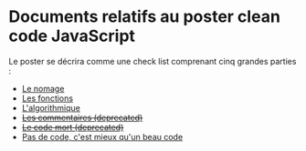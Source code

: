 Documents relatifs au poster clean code JavaScript
==

Le poster se décrira comme une check list comprenant cinq grandes parties :

* [Le nomage](./naming.md)
* [Les fonctions](./functions.md)
* [L'algorithmique](./algo.md)
* ~~[Les commentaires (deprecated)](./comments-deprecated.md)~~
* ~~[Le code mort (deprecated)](./dead-code-deprecated.md)~~
* [Pas de code, c'est mieux qu'un beau code](./empty-is-better-than-good.md)
